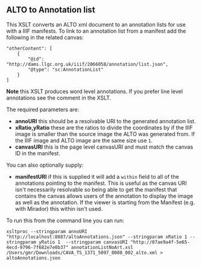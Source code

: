 ## ALTO to Annotation list

This XSLT converts an ALTO xml document to an annotation lists for use with a IIIF manifests. To link to an annotation list from a manifest add the following in the related canvas:

```
"otherContent": [
    {
        "@id": "http://dams.llgc.org.uk/iiif/2066058/annotation/list.json",
        "@type": "sc:AnnotationList"
    }
]
```

**Note** this XSLT produces word level annotations. If you prefer line level annotations see the comment in the XSLT.

The required parameters are:

 * **annoURI** this should be a resolvable URI to the generated annotation list.
 * **xRatio,yRatio** these are the ratios to divide the coordinates by if the IIIF image is smaller than the source image the ALTO was generated from. If the IIIF image and ALTO image are the same size use ```1```.
 * **canvasURI** this is the page level canvasURI and must match the canvas ID in the manifest.

You can also optionally supply:
 * **manifestURI** if this is supplied it will add a ```within``` field to all of the annotations pointing to the manifest. This is useful as the canvas URI isn't necessarily resolvable so being able to get the manifest that contains the canvas allows users of the annotation to display the image as well as the annotation. If the viewer is starting from the Manifest (e.g. with Mirador) this within isn't used.

To run this from the command line you can run:

```
xsltproc --stringparam annoURI "http://localhost:8887/altoAnnotations.json" --stringparam xRatio 1 --stringparam yRatio 1  --stringparam canvasURI "http://07ae9a4f-5e65-4ecd-9796-7f682e7e0b37" annotationListNoArt.xsl /Users/gmr/Downloads/CAVA_TS_1371_5097_0008_002_alto.xml > altoAnnotations.json
```
